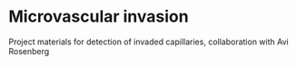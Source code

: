 # Microvascular invasion

Project materials for detection of invaded capillaries, collaboration with Avi Rosenberg
